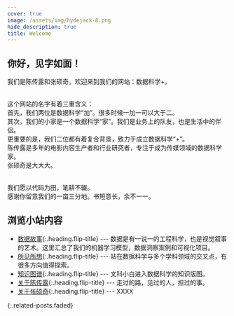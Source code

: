 ```yaml
---
cover: true
image: /assets/img/hydejack-8.png
hide_description: true
title: Welcome
---
```

## 你好，见字如面！
我们是陈传露和张硕奇。欢迎来到我们的网站：数据科学+。<br><br>

这个网站的名字有着三重含义：<br>
首先，我们两位是数据科学“加”。很多时候一加一可以大于二。<br>
其次，我们的小家是一个数据科学“家”。我们是业务上的队友，也是生活中的伴侣。<br>
更重要的是，我们二位都有着复合背景，致力于成立数据科学“+”。<br>
陈传露是多年的电影内容生产者和行业研究者，专注于成为传媒领域的数据科学家。<br>
张硕奇是大大大。<br><br>

我们愿以代码为田，笔耕不辍。  <br>
感谢你留意我们的一亩三分地。书短意长，余不一一。

## 浏览小站内容

* [数据故事]{:.heading.flip-title} --- 数据是有一说一的工程科学，也是视觉叙事的艺术。这里汇总了我们的机器学习模型，数据洞察案例和可视化项目。
* [所见所想]{:.heading.flip-title} --- 站在数据科学与多个学科领域的交叉点，有很多方向值得探索。
* [知识图谱]{:.heading.flip-title} --- 文科小白进入数据科学的知识版图。
* [关于陈传露]{:.heading.flip-title} --- 走过的路，见过的人，担过的事。
* [关于张硕奇]{:.heading.flip-title} --- XXXX
 
{:.related-posts.faded}

[数据故事]: projects/
[所见所想]: blog/
[关于陈传露]:/resume
[关于张硕奇]:/resume2
[知识图谱]: knowledge/


